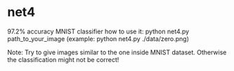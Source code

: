 # net4
97.2% accuracy MNIST classifier
how to use it: python net4.py path_to_your_image (example: python net4.py ./data/zero.png)

Note: Try to give images similar to the one inside MNIST dataset. Otherwise the classification might
not be correct!
